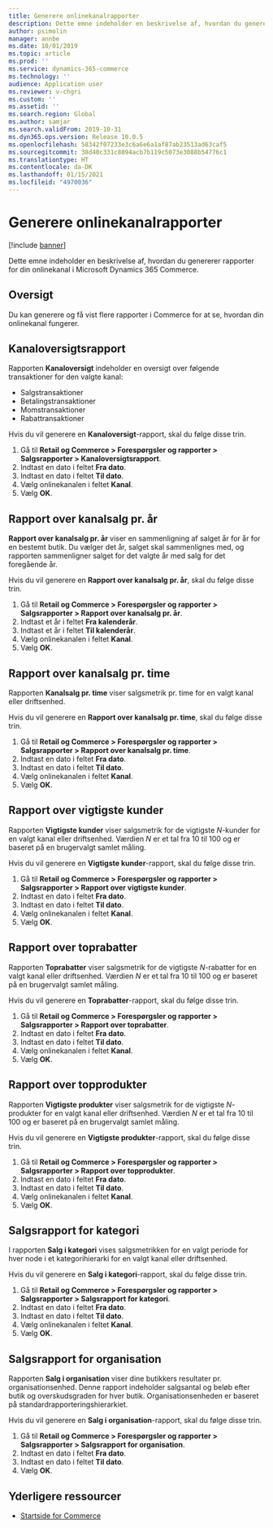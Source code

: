 ```yaml
---
title: Generere onlinekanalrapporter
description: Dette emne indeholder en beskrivelse af, hvordan du genererer rapporter for din onlinekanal i Microsoft Dynamics 365 Commerce.
author: psimolin
manager: annbe
ms.date: 10/01/2019
ms.topic: article
ms.prod: ''
ms.service: dynamics-365-commerce
ms.technology: ''
audience: Application user
ms.reviewer: v-chgri
ms.custom: ''
ms.assetid: ''
ms.search.region: Global
ms.author: samjar
ms.search.validFrom: 2019-10-31
ms.dyn365.ops.version: Release 10.0.5
ms.openlocfilehash: 58342f07233e3c6a6e6a1af87ab23513ad63caf5
ms.sourcegitcommit: 38d40c331c8894acb7b119c5073e3088b54776c1
ms.translationtype: HT
ms.contentlocale: da-DK
ms.lasthandoff: 01/15/2021
ms.locfileid: "4970036"
---
```

# <a name="generate-online-channel-reports"></a>Generere onlinekanalrapporter


[!include [banner](includes/banner.md)]

Dette emne indeholder en beskrivelse af, hvordan du genererer rapporter for din onlinekanal i Microsoft Dynamics 365 Commerce.

## <a name="overview"></a>Oversigt

Du kan generere og få vist flere rapporter i Commerce for at se, hvordan din onlinekanal fungerer.

## <a name="channel-summary-report"></a>Kanaloversigtsrapport

Rapporten **Kanaloversigt** indeholder en oversigt over følgende transaktioner for den valgte kanal:

- Salgstransaktioner
- Betalingstransaktioner
- Momstransaktioner
- Rabattransaktioner

Hvis du vil generere en **Kanaloversigt**-rapport, skal du følge disse trin.

1. Gå til **Retail og Commerce \> Forespørgsler og rapporter \> Salgsrapporter \> Kanaloversigtsrapport**.
1. Indtast en dato i feltet **Fra dato**.
1. Indtast en dato i feltet **Til dato**.
1. Vælg onlinekanalen i feltet **Kanal**.
1. Vælg **OK**.
 
## <a name="channel-sales-by-year-report"></a>Rapport over kanalsalg pr. år 

**Rapport over kanalsalg pr. år** viser en sammenligning af salget år for år for en bestemt butik. Du vælger det år, salget skal sammenlignes med, og rapporten sammenligner salget for det valgte år med salg for det foregående år.

Hvis du vil generere en **Rapport over kanalsalg pr. år**, skal du følge disse trin.

1. Gå til **Retail og Commerce \> Forespørgsler og rapporter \> Salgsrapporter \> Rapport over kanalsalg pr. år**.
1. Indtast et år i feltet **Fra kalenderår**.
1. Indtast et år i feltet **Til kalenderår**.
1. Vælg onlinekanalen i feltet **Kanal**.
1. Vælg **OK**.

## <a name="channel-sales-by-hour-report"></a>Rapport over kanalsalg pr. time

Rapporten **Kanalsalg pr. time** viser salgsmetrik pr. time for en valgt kanal eller driftsenhed.

Hvis du vil generere en **Rapport over kanalsalg pr. time**, skal du følge disse trin.

1. Gå til **Retail og Commerce \> Forespørgsler og rapporter \> Salgsrapporter \> Rapport over kanalsalg pr. time**.
1. Indtast en dato i feltet **Fra dato**.
1. Indtast en dato i feltet **Til dato**.
1. Vælg onlinekanalen i feltet **Kanal**.
1. Vælg **OK**.

## <a name="top-customers-report"></a>Rapport over vigtigste kunder

Rapporten **Vigtigste kunder** viser salgsmetrik for de vigtigste *N*-kunder for en valgt kanal eller driftsenhed. Værdien *N* er et tal fra 10 til 100 og er baseret på en brugervalgt samlet måling.

Hvis du vil generere en **Vigtigste kunder**-rapport, skal du følge disse trin.

1. Gå til **Retail og Commerce \> Forespørgsler og rapporter \> Salgsrapporter \> Rapport over vigtigste kunder**.
1. Indtast en dato i feltet **Fra dato**.
1. Indtast en dato i feltet **Til dato**.
1. Vælg onlinekanalen i feltet **Kanal**.
1. Vælg **OK**.

## <a name="top-discounts-report"></a>Rapport over toprabatter

Rapporten **Toprabatter** viser salgsmetrik for de vigtigste *N*-rabatter for en valgt kanal eller driftsenhed. Værdien *N* er et tal fra 10 til 100 og er baseret på en brugervalgt samlet måling.

Hvis du vil generere en **Toprabatter**-rapport, skal du følge disse trin.

1. Gå til **Retail og Commerce \> Forespørgsler og rapporter \> Salgsrapporter \> Rapport over toprabatter**.
1. Indtast en dato i feltet **Fra dato**.
1. Indtast en dato i feltet **Til dato**.
1. Vælg onlinekanalen i feltet **Kanal**.
1. Vælg **OK**.

## <a name="top-products-report"></a>Rapport over topprodukter

Rapporten **Vigtigste produkter** viser salgsmetrik for de vigtigste *N*-produkter for en valgt kanal eller driftsenhed. Værdien *N* er et tal fra 10 til 100 og er baseret på en brugervalgt samlet måling.

Hvis du vil generere en **Vigtigste produkter**-rapport, skal du følge disse trin.

1. Gå til **Retail og Commerce \> Forespørgsler og rapporter \> Salgsrapporter \> Rapport over topprodukter**.
1. Indtast en dato i feltet **Fra dato**.
1. Indtast en dato i feltet **Til dato**.
1. Vælg onlinekanalen i feltet **Kanal**.
1. Vælg **OK**.

## <a name="category-sales-report"></a>Salgsrapport for kategori

I rapporten **Salg i kategori** vises salgsmetrikken for en valgt periode for hver node i et kategorihierarki for en valgt kanal eller driftsenhed.

Hvis du vil generere en **Salg i kategori**-rapport, skal du følge disse trin.

1. Gå til **Retail og Commerce \> Forespørgsler og rapporter \> Salgsrapporter \> Salgsrapport for kategori**.
1. Indtast en dato i feltet **Fra dato**.
1. Indtast en dato i feltet **Til dato**.
1. Vælg onlinekanalen i feltet **Kanal**.
1. Vælg **OK**.

## <a name="organization-sales-report"></a>Salgsrapport for organisation

Rapporten **Salg i organisation** viser dine butikkers resultater pr. organisationsenhed. Denne rapport indeholder salgsantal og beløb efter butik og overskudsgraden for hver butik. Organisationsenheden er baseret på standardrapporteringshierarkiet.

Hvis du vil generere en **Salg i organisation**-rapport, skal du følge disse trin.

1. Gå til **Retail og Commerce \> Forespørgsler og rapporter \> Salgsrapporter \> Salgsrapport for organisation**.
1. Indtast en dato i feltet **Fra dato**.
1. Indtast en dato i feltet **Til dato**.
1. Vælg **OK**.

## <a name="additional-resources"></a>Yderligere ressourcer

- [Startside for Commerce](../retail/index.md)
